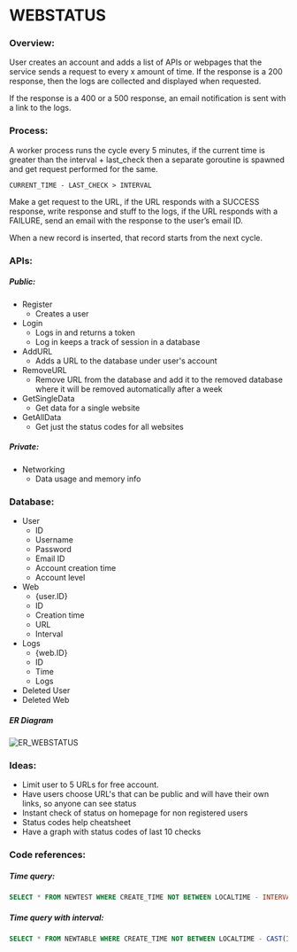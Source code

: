# WEBSTATUS



### Overview:

User creates an account and adds a list of APIs or webpages that the service sends a request to every x amount of time. If the response is a 200 response, then the logs are collected and displayed when requested. 

If the response is a 400 or a 500 response, an email notification is sent with a link to the logs. 



### Process:

A worker process runs the cycle every 5 minutes, if the current time is greater than the interval + last_check then a separate goroutine is spawned and get request performed for the same. 

` CURRENT_TIME - LAST_CHECK > INTERVAL `

Make a get request to the URL, if the URL responds with a SUCCESS response, write response and stuff to the logs, if the URL responds with a FAILURE, send an email with the response to the user’s email ID.

When a new record is inserted, that record starts from the next cycle.



### APIs:

##### Public:

* Register
  * Creates a user
* Login
  * Logs in and returns a token
  * Log in keeps a track of session in a database
* AddURL
  * Adds a URL to the database under user's account
* RemoveURL
  * Remove URL from the database and add it to the removed database where it will be removed automatically after a week
* GetSingleData
  * Get data for a single website
* GetAllData
  * Get just the status codes for all websites

##### Private:

* Networking
  * Data usage and memory info



### Database:

* User
  * ID
  * Username
  * Password
  * Email ID
  * Account creation time
  * Account level
* Web
  * {user.ID}
  * ID
  * Creation time
  * URL
  * Interval
* Logs
  * {web.ID}
  * ID
  * Time
  * Logs
* Deleted User
* Deleted Web

##### ER Diagram

![ER_WEBSTATUS](D:\Code\Go\src\github.com\vivekmurali2k\webstatus\docs\ER_WEBSTATUS.png)



### Ideas:

* Limit user to 5 URLs for free account.
* Have users choose URL's that can be public and will have their own links, so anyone can see status
* Instant check of status on homepage for non registered users
* Status codes help cheatsheet
* Have a graph with status codes of last 10 checks

### Code references:

##### Time query:

```sql
SELECT * FROM NEWTEST WHERE CREATE_TIME NOT BETWEEN LOCALTIME - INTERVAL '5 MINUTES' AND LOCALTIME;
```

##### Time query with interval:

```sql
SELECT * FROM NEWTABLE WHERE CREATE_TIME NOT BETWEEN LOCALTIME - CAST(INTER AS INTERVAL) AND LOCALTIME;
```

